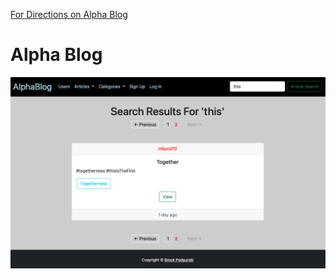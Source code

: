 [For Directions on Alpha Blog](/directions)

# Alpha Blog

![search_image](/_images/search_image.png "search_image")